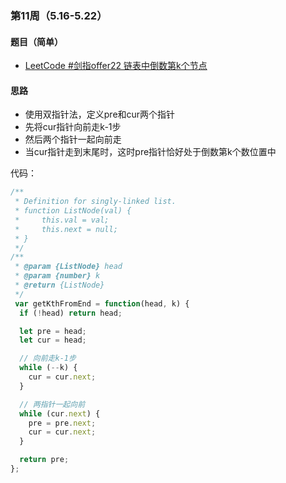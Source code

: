 ### 第11周（5.16-5.22）

#### 题目（简单）

- [LeetCode #剑指offer22 链表中倒数第k个节点](https://leetcode.cn/problems/lian-biao-zhong-dao-shu-di-kge-jie-dian-lcof/)

#### 思路

- 使用双指针法，定义pre和cur两个指针
- 先将cur指针向前走k-1步
- 然后两个指针一起向前走
- 当cur指针走到末尾时，这时pre指针恰好处于倒数第k个数位置中

代码：

```javascript
/**
 * Definition for singly-linked list.
 * function ListNode(val) {
 *     this.val = val;
 *     this.next = null;
 * }
 */
/**
 * @param {ListNode} head
 * @param {number} k
 * @return {ListNode}
 */
 var getKthFromEnd = function(head, k) {
  if (!head) return head;

  let pre = head;
  let cur = head;

  // 向前走k-1步
  while (--k) {
    cur = cur.next;
  }

  // 两指针一起向前
  while (cur.next) {
    pre = pre.next;
    cur = cur.next;
  }

  return pre;
};
```

